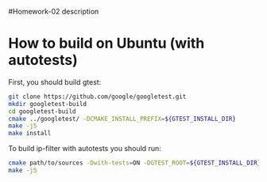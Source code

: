 #Homework-02 description

# How to build on Ubuntu (with autotests)
First, you should build gtest:
```bash
git clone https://github.com/google/googletest.git
mkdir googletest-build
cd googletest-build
cmake ../googletest/ -DCMAKE_INSTALL_PREFIX=${GTEST_INSTALL_DIR}
make -j5
make install
```

To build ip-filter with autotests you should run:
```bash
cmake path/to/sources -Dwith-tests=ON -DGTEST_ROOT=${GTEST_INSTALL_DIR}
make -j5
```

